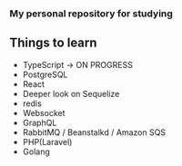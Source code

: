 ### My personal repository for studying

## Things to learn

- TypeScript -> ON PROGRESS
- PostgreSQL
- React
- Deeper look on Sequelize
- redis
- Websocket
- GraphQL
- RabbitMQ / Beanstalkd / Amazon SQS
- PHP(Laravel)
- Golang
